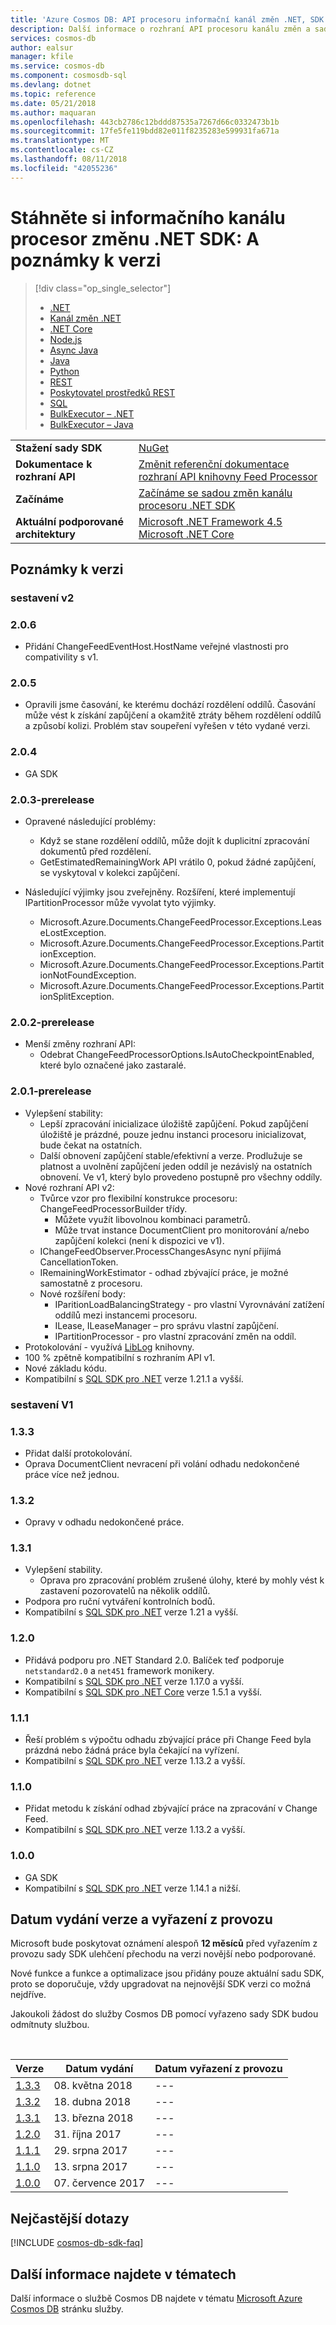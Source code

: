 ```yaml
---
title: 'Azure Cosmos DB: API procesoru informační kanál změn .NET, SDK & zdroje | Dokumentace Microsoftu'
description: Další informace o rozhraní API procesoru kanálu změn a sady SDK, včetně data vydání, vyřazení dat a změny provedené mezi každou verzi sady SDK pro procesor informační kanál změn .NET.
services: cosmos-db
author: ealsur
manager: kfile
ms.service: cosmos-db
ms.component: cosmosdb-sql
ms.devlang: dotnet
ms.topic: reference
ms.date: 05/21/2018
ms.author: maquaran
ms.openlocfilehash: 443cb2786c12bddd87535a7267d66c0332473b1b
ms.sourcegitcommit: 17fe5fe119bdd82e011f8235283e599931fa671a
ms.translationtype: MT
ms.contentlocale: cs-CZ
ms.lasthandoff: 08/11/2018
ms.locfileid: "42055236"
---
```

# <a name="net-change-feed-processor-sdk-download-and-release-notes"></a>Stáhněte si informačního kanálu procesor změnu .NET SDK: A poznámky k verzi
> [!div class="op_single_selector"]
> * [.NET](sql-api-sdk-dotnet.md)
> * [Kanál změn .NET](sql-api-sdk-dotnet-changefeed.md)
> * [.NET Core](sql-api-sdk-dotnet-core.md)
> * [Node.js](sql-api-sdk-node.md)
> * [Async Java](sql-api-sdk-async-java.md)
> * [Java](sql-api-sdk-java.md)
> * [Python](sql-api-sdk-python.md)
> * [REST](https://docs.microsoft.com/rest/api/cosmos-db/)
> * [Poskytovatel prostředků REST](https://docs.microsoft.com/rest/api/cosmos-db-resource-provider/)
> * [SQL](https://msdn.microsoft.com/library/azure/dn782250.aspx)
> * [BulkExecutor – .NET](sql-api-sdk-bulk-executor-dot-net.md)
> * [BulkExecutor – Java](sql-api-sdk-bulk-executor-java.md)

|   |   |
|---|---|
|**Stažení sady SDK**|[NuGet](https://www.nuget.org/packages/Microsoft.Azure.DocumentDB.ChangeFeedProcessor/)|
|**Dokumentace k rozhraní API**|[Změnit referenční dokumentace rozhraní API knihovny Feed Processor](/dotnet/api/microsoft.azure.documents.changefeedprocessor?view=azure-dotnet)|
|**Začínáme**|[Začínáme se sadou změn kanálu procesoru .NET SDK](change-feed.md)|
|**Aktuální podporované architektury**| [Microsoft .NET Framework 4.5](https://www.microsoft.com/download/details.aspx?id=30653)</br> [Microsoft .NET Core](https://www.microsoft.com/net/download/core) |

## <a name="release-notes"></a>Poznámky k verzi

### <a name="v2-builds"></a>sestavení v2

### <a name="a-name206206"></a><a name="2.0.6"/>2.0.6
* Přidání ChangeFeedEventHost.HostName veřejné vlastnosti pro compativility s v1.

### <a name="a-name205205"></a><a name="2.0.5"/>2.0.5
* Opravili jsme časování, ke kterému dochází rozdělení oddílů. Časování může vést k získání zapůjčení a okamžitě ztráty během rozdělení oddílů a způsobí kolizi. Problém stav soupeření vyřešen v této vydané verzi.

### <a name="a-name204204"></a><a name="2.0.4"/>2.0.4
* GA SDK

### <a name="a-name203-prerelease203-prerelease"></a><a name="2.0.3-prerelease"/>2.0.3-prerelease
* Opravené následující problémy:
  * Když se stane rozdělení oddílů, může dojít k duplicitní zpracování dokumentů před rozdělení.
  * GetEstimatedRemainingWork API vrátilo 0, pokud žádné zapůjčení, se vyskytoval v kolekci zapůjčení.

* Následující výjimky jsou zveřejněny. Rozšíření, které implementují IPartitionProcessor může vyvolat tyto výjimky.
  * Microsoft.Azure.Documents.ChangeFeedProcessor.Exceptions.LeaseLostException. 
  * Microsoft.Azure.Documents.ChangeFeedProcessor.Exceptions.PartitionException. 
  * Microsoft.Azure.Documents.ChangeFeedProcessor.Exceptions.PartitionNotFoundException.
  * Microsoft.Azure.Documents.ChangeFeedProcessor.Exceptions.PartitionSplitException. 

### <a name="a-name202-prerelease202-prerelease"></a><a name="2.0.2-prerelease"/>2.0.2-prerelease
* Menší změny rozhraní API:
  * Odebrat ChangeFeedProcessorOptions.IsAutoCheckpointEnabled, které bylo označené jako zastaralé.

### <a name="a-name201-prerelease201-prerelease"></a><a name="2.0.1-prerelease"/>2.0.1-prerelease
* Vylepšení stability:
  * Lepší zpracování inicializace úložiště zapůjčení. Pokud zapůjčení úložiště je prázdné, pouze jednu instanci procesoru inicializovat, bude čekat na ostatních.
  * Další obnovení zapůjčení stable/efektivní a verze. Prodlužuje se platnost a uvolnění zapůjčení jeden oddíl je nezávislý na ostatních obnovení. Ve v1, který bylo provedeno postupně pro všechny oddíly.
* Nové rozhraní API v2:
  * Tvůrce vzor pro flexibilní konstrukce procesoru: ChangeFeedProcessorBuilder třídy.
    * Můžete využít libovolnou kombinaci parametrů.
    * Může trvat instance DocumentClient pro monitorování a/nebo zapůjčení kolekci (není k dispozici ve v1).
  * IChangeFeedObserver.ProcessChangesAsync nyní přijímá CancellationToken.
  * IRemainingWorkEstimator - odhad zbývající práce, je možné samostatně z procesoru.
  * Nové rozšíření body:
    * IParitionLoadBalancingStrategy - pro vlastní Vyrovnávání zatížení oddílů mezi instancemi procesoru.
    * ILease, ILeaseManager – pro správu vlastní zapůjčení.
    * IPartitionProcessor - pro vlastní zpracování změn na oddíl.
* Protokolování - využívá [LibLog](https://github.com/damianh/LibLog) knihovny.
* 100 % zpětně kompatibilní s rozhraním API v1.
* Nové základu kódu.
* Kompatibilní s [SQL SDK pro .NET](sql-api-sdk-dotnet.md) verze 1.21.1 a vyšší.

### <a name="v1-builds"></a>sestavení V1

### <a name="a-name133133"></a><a name="1.3.3"/>1.3.3
* Přidat další protokolování.
* Oprava DocumentClient nevracení při volání odhadu nedokončené práce více než jednou.

### <a name="a-name132132"></a><a name="1.3.2"/>1.3.2
* Opravy v odhadu nedokončené práce.

### <a name="a-name131131"></a><a name="1.3.1"/>1.3.1
* Vylepšení stability.
  * Oprava pro zpracování problém zrušené úlohy, které by mohly vést k zastavení pozorovatelů na několik oddílů.
* Podpora pro ruční vytváření kontrolních bodů.
* Kompatibilní s [SQL SDK pro .NET](sql-api-sdk-dotnet.md) verze 1.21 a vyšší.

### <a name="a-name120120"></a><a name="1.2.0"/>1.2.0
* Přidává podporu pro .NET Standard 2.0. Balíček teď podporuje `netstandard2.0` a `net451` framework monikery.
* Kompatibilní s [SQL SDK pro .NET](sql-api-sdk-dotnet.md) verze 1.17.0 a vyšší.
* Kompatibilní s [SQL SDK pro .NET Core](sql-api-sdk-dotnet-core.md) verze 1.5.1 a vyšší.

### <a name="a-name111111"></a><a name="1.1.1"/>1.1.1
* Řeší problém s výpočtu odhadu zbývající práce při Change Feed byla prázdná nebo žádná práce byla čekající na vyřízení.
* Kompatibilní s [SQL SDK pro .NET](sql-api-sdk-dotnet.md) verze 1.13.2 a vyšší.

### <a name="a-name110110"></a><a name="1.1.0"/>1.1.0
* Přidat metodu k získání odhad zbývající práce na zpracování v Change Feed.
* Kompatibilní s [SQL SDK pro .NET](sql-api-sdk-dotnet.md) verze 1.13.2 a vyšší.

### <a name="a-name100100"></a><a name="1.0.0"/>1.0.0
* GA SDK
* Kompatibilní s [SQL SDK pro .NET](sql-api-sdk-dotnet.md) verze 1.14.1 a nižší.


## <a name="release--retirement-dates"></a>Datum vydání verze a vyřazení z provozu
Microsoft bude poskytovat oznámení alespoň **12 měsíců** před vyřazením z provozu sady SDK ulehčení přechodu na verzi novější nebo podporované.

Nové funkce a funkce a optimalizace jsou přidány pouze aktuální sadu SDK, proto se doporučuje, vždy upgradovat na nejnovější SDK verzi co možná nejdříve. 

Jakoukoli žádost do služby Cosmos DB pomocí vyřazeno sady SDK budou odmítnuty službou.

<br/>

| Verze | Datum vydání | Datum vyřazení z provozu |
| --- | --- | --- |
| [1.3.3](#1.3.3) |08. května 2018 |--- |
| [1.3.2](#1.3.2) |18. dubna 2018 |--- |
| [1.3.1](#1.3.1) |13. března 2018 |--- |
| [1.2.0](#1.2.0) |31. října 2017 |--- |
| [1.1.1](#1.1.1) |29. srpna 2017 |--- |
| [1.1.0](#1.1.0) |13. srpna 2017 |--- |
| [1.0.0](#1.0.0) |07. července 2017 |--- |


## <a name="faq"></a>Nejčastější dotazy
[!INCLUDE [cosmos-db-sdk-faq](../../includes/cosmos-db-sdk-faq.md)]

## <a name="see-also"></a>Další informace najdete v tématech
Další informace o službě Cosmos DB najdete v tématu [Microsoft Azure Cosmos DB](https://azure.microsoft.com/services/cosmos-db/) stránku služby. 

